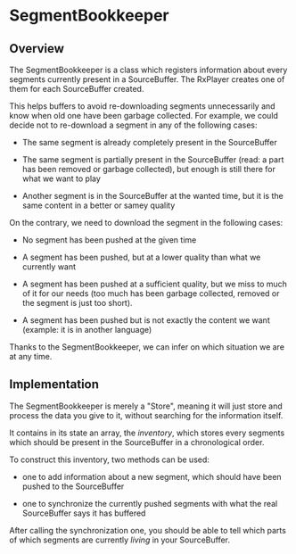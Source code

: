 # SegmentBookkeeper ############################################################


## Overview ####################################################################

The SegmentBookkeeper is a class which registers information about every
segments currently present in a SourceBuffer.
The RxPlayer creates one of them for each SourceBuffer created.

This helps buffers to avoid re-downloading segments unnecessarily and know when
old one have been garbage collected.
For example, we could decide not to re-download a segment in any of the
following cases:

  - The same segment is already completely present in the SourceBuffer

  - The same segment is partially present in the SourceBuffer (read: a part has
    been removed or garbage collected), but enough is still there for what we
    want to play

  - Another segment is in the SourceBuffer at the wanted time, but it is the
    same content in a better or samey quality


On the contrary, we need to download the segment in the following cases:

  - No segment has been pushed at the given time

  - A segment has been pushed, but at a lower quality than what we currently
    want

  - A segment has been pushed at a sufficient quality, but we miss to much of it
    for our needs (too much has been garbage collected, removed or the segment
    is just too short).

  - A segment has been pushed but is not exactly the content we want
    (example: it is in another language)

Thanks to the SegmentBookkeeper, we can infer on which situation we are at any time.



## Implementation ##############################################################

The SegmentBookkeeper is merely a "Store", meaning it will just store and
process the data you give to it, without searching for the information itself.

It contains in its state an array, the _inventory_, which stores every segments
which should be present in the SourceBuffer in a chronological order.

To construct this inventory, two methods can be used:

  - one to add information about a new segment, which should have been pushed
    to the SourceBuffer

  - one to synchronize the currently pushed segments with what the real
    SourceBuffer says it has buffered

After calling the synchronization one, you should be able to tell which parts of
which segments are currently _living_ in your SourceBuffer.
